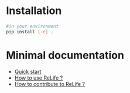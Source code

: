 # Installation

```bash
#in your environment
pip install [-e] .
```

# Minimal documentation

- [Quick start](./docs/quick_start.md)
- [How to use ReLife ?](./docs/in_a_nutshell.md)
- [How to contribute to ReLife ?](./docs/how_to_contribute.md)